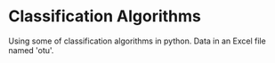 # Classification Algorithms
Using some of classification algorithms in python. 
Data in an Excel file named 'otu'.
